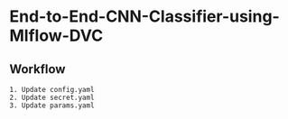 # End-to-End-CNN-Classifier-using-Mlflow-DVC

## Workflow

    1. Update config.yaml
    2. Update secret.yaml
    3. Update params.yaml